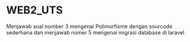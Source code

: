 # WEB2_UTS
Menjawab soal nomber 3 mengenai Polimorfisme dengan sourcode sederhana
dan menjawab nomer 5 mengenai migrasi database di laravel
